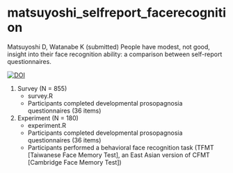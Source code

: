 # matsuyoshi_selfreport_facerecognition
Matsuyoshi D, Watanabe K (submitted) People have modest, not good, insight into their face recognition ability: a comparison between self-report questionnaires.

[![DOI](https://zenodo.org/badge/224313052.svg)](https://zenodo.org/badge/latestdoi/224313052)

1. Survey (N = 855)
	- survey.R
	- Participants completed developmental prosopagnosia questionnaires (36 items)
1. Experiment (N = 180)
	- experiment.R
	- Participants completed developmental prosopagnosia questionnaires (36 items)
	- Participants performed a behavioral face recognition task (TFMT [Taiwanese Face Memory Test], an East Asian version of CFMT [Cambridge Face Memory Test])
